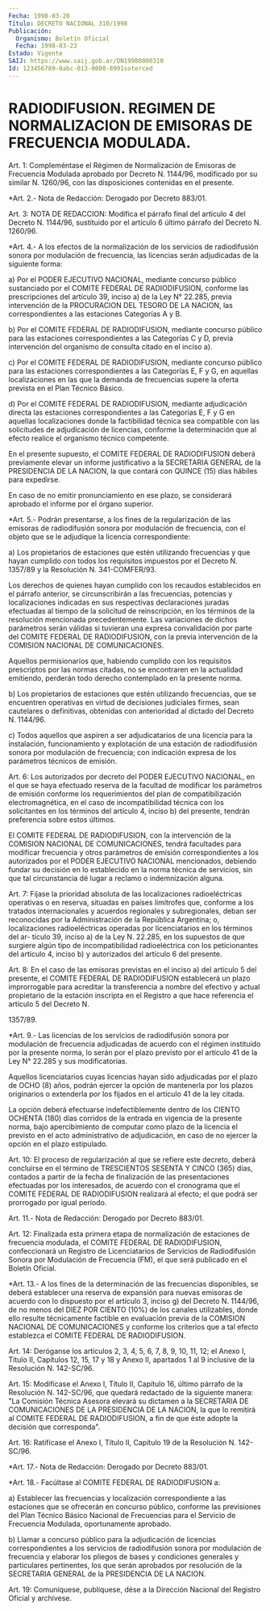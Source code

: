 ```yaml
---
Fecha: 1998-03-20
Título: DECRETO NACIONAL 310/1998
Publicación:
  Organismo: Boletín Oficial
  Fecha: 1998-03-23
Estado: Vigente
SAIJ: https://www.saij.gob.ar/DN19980000310
Id: 123456789-0abc-013-0000-8991soterced
---
```

# RADIODIFUSION. REGIMEN DE NORMALIZACION DE EMISORAS DE FRECUENCIA MODULADA.

<a id="1"></a>
Art. 1: Compleméntase el Régimen de Normalización de Emisoras de Frecuencia Modulada aprobado por Decreto N. 1144/96, modificado por su similar N. 1260/96,  con  las  disposiciones contenidas en el presente.

<a id="2"></a>
*Art. 2.- Nota de Redacción: Derogado por Decreto 883/01.

<a id="3"></a>
Art. 3: NOTA DE REDACCION: Modifica el párrafo final del artículo 4 del Decreto N. 1144/96, sustituido por el artículo 6 último párrafo del Decreto N. 1260/96.

<a id="4"></a>
*Art. 4.- A los efectos de la normalización de los servicios de radiodifusión sonora por modulación de frecuencia, las licencias serán adjudicadas de la siguiente forma:

a) Por el PODER EJECUTIVO NACIONAL, mediante concurso público sustanciado por el COMITE FEDERAL DE RADIODIFUSION, conforme las prescripciones del artículo 39, inciso a) de la Ley N° 22.285, previa intervención de la PROCURACION DEL TESORO DE LA NACION, las correspondientes a las estaciones Categorías A y B.

b) Por el COMITE FEDERAL DE RADIODIFUSION, mediante concurso público para las estaciones correspondientes a las Categorías C y D, previa intervención del organismo de consulta citado en el inciso a).

c) Por el COMITE FEDERAL DE RADIODIFUSION, mediante concurso público para las estaciones correspondientes a las Categorías E, F y G, en aquellas localizaciones en las que la demanda de frecuencias supere la oferta prevista en el Plan Técnico Básico.

d) Por el COMITE FEDERAL DE RADIODIFUSION, mediante adjudicación directa las estaciones correspondientes a las Categorías E, F y G en aquellas localizaciones donde la factibilidad técnica sea compatible con las solicitudes de adjudicación de licencias, conforme la determinación que al efecto realice el organismo técnico competente.

En el presente supuesto, el COMITE FEDERAL DE RADIODIFUSION deberá previamente elevar un informe justificativo a la SECRETARIA GENERAL de la PRESIDENCIA DE LA NACION, la que contará con QUINCE (15) días hábiles para expedirse.

En caso de no emitir pronunciamiento en ese plazo, se considerará aprobado el informe por el órgano superior.

<a id="5"></a>
*Art. 5.- Podrán presentarse, a los fines de la regularización de las emisoras de radiodifusión sonora por modulación de frecuencia, con el objeto que se le adjudique la licencia correspondiente:

a) Los propietarios de  estaciones que estén utilizando frecuencias y que hayan cumplido con  todos  los  requisitos  impuestos  por el Decreto N. 1357/89 y la Resolución N. 341-COMFER/93.

Los derechos de quienes hayan cumplido con los recaudos establecidos  en  el  párrafo  anterior,  se  circunscribirán a las frecuencias, potencias y localizaciones indicadas en sus respectivas  declaraciones  juradas  efectuadas  al  tiempo  de  la solicitud  de  reinscripción,  en  los  términos  de la  resolución mencionada  precedentemente.  Las variaciones de dichos  parámetros serán válidas si tuvieran una expresa  convalidación  por parte del COMITE FEDERAL DE RADIODIFUSION, con la previa intervención  de  la COMISION NACIONAL DE COMUNICACIONES.

Aquellos  permisionarios  que, habiendo cumplido con los requisitos prescriptos  por  las normas  citadas,  no  se  encontraren  en  la actualidad emitiendo,  perderán  todo  derecho  contemplado  en  la presente norma.

b) Los propietarios de estaciones que estén utilizando frecuencias, que  se  encuentren  operativas  en virtud de decisiones judiciales firmes, sean cautelares o definitivas,  obtenidas  con anterioridad al dictado del Decreto N. 1144/96.

c) Todos aquellos que aspiren a ser adjudicatarios de  una licencia para  la instalación, funcionamiento y explotación de una  estación de  radiodifusión sonora por modulación de frecuencia; con indicación expresa de los parámetros  técnicos  de emisión.

<a id="6"></a>
Art. 6: Los autorizados por decreto del PODER EJECUTIVO  NACIONAL, en el que se haya efectuado reserva de la facultad de modificar los parámetros  de  emisión  conforme  los  requerimientos del plan  de compatibilización electromagnética, en el  caso de incompatibilidad técnica con los solicitantes en los términos del artículo 4, inciso b) del presente, tendrán preferencia sobre estos últimos.

El  COMITE  FEDERAL  DE  RADIODIFUSION,  con la intervención de  la COMISION  NACIONAL  DE  COMUNICACIONES,  tendrá    facultades  para modificar frecuencia y otros parámetros de emisión correspondientes a  los  autorizados  por  el  PODER EJECUTIVO NACIONAL mencionados, debiendo fundar su decisión en  lo  establecido en la norma técnica de  servicios,  sin que tal circunstancia  dé  lugar  a  reclamo  o indemnización alguna.

<a id="7"></a>
Art.  7:  Fíjase la  prioridad  absoluta  de  las  localizaciones radioeléctricas   operativas  o  en  reserva,  situadas  en  países limítrofes que, conforme  a los tratados internacionales y acuerdos regionales y subregionales, deban ser reconocidas por la Administración  de  la  República    Argentina;  o,  localizaciones radioeléctricas operadas por licenciatarios  en los términos del ar- tículo 39, inciso a) de la Ley N. 22.285, en los supuestos  de  que surgiere  algún  tipo  de  incompatibilidad  radioeléctrica con los peticionantes del artículo 4, inciso b) y autorizados del artículo 6 del presente.

<a id="8"></a>
Art. 8: En el caso de las emisoras previstas  en  el inciso a) del artículo  5  del  presente,  el  COMITE  FEDERAL  DE  RADIODIFUSION establecerá  un plazo improrrogable para acreditar la transferencia a nombre del efectivo y actual propietario de la estación inscripta en el Registro a que hace referencia el artículo 5 del Decreto N.

1357/89.

<a id="9"></a>
*Art. 9.- Las licencias de los servicios de radiodifusión sonora por modulación de frecuencia adjudicadas de acuerdo con el régimen instituido por la presente norma, lo serán por el plazo previsto por el artículo 41 de la Ley N° 22.285 y sus modificatorias.

Aquellos licenciatarios cuyas licencias hayan sido adjudicadas por el plazo de OCHO (8) años, podrán ejercer la opción de mantenerla por los plazos originarios o extenderla por los fijados en el artículo 41 de la ley citada.

La opción deberá efectuarse indefectiblemente dentro de los CIENTO OCHENTA (180) días corridos de la entrada en vigencia de la presente norma, bajo apercibimiento de computar como plazo de la licencia el previsto en el acto administrativo de adjudicación, en caso de no ejercer la opción en el plazo estipulado.

<a id="10"></a>
Art. 10: El proceso de regularización  al  que  se  refiere  este decreto,  deberá concluirse en el término de TRESCIENTOS SESENTA  Y CINCO (365)  días, contados a partir de la fecha de finalización de las presentaciones  efectuadas  por los interesados, de acuerdo con el cronograma que el COMITE FEDERAL  DE  RADIODIFUSION realizará al efecto;  el  que  podrá  ser  prorrogado  por  igual  período.

<a id="11"></a>
Art. 11.- Nota de Redacción: Derogado por Decreto 883/01.

<a id="12"></a>
Art.  12: Finalizada  esta  primera  etapa de normalización  de estaciones de frecuencia modulada, el COMITE FEDERAL DE RADIODIFUSION,  confeccionará  un  Registro  de  Licenciatarios  de Servicios  de  Radiodifusión  Sonora por Modulación  de  Frecuencia (FM), el que será publicado en el Boletín Oficial.

<a id="13"></a>
*Art. 13.- A los fines de la determinación de las frecuencias disponibles, se deberá establecer  una reserva de expansión para nuevas emisoras de acuerdo con lo dispuesto por el artículo 3, inciso g) del Decreto N. 1144/96, de no menos del DIEZ POR CIENTO (10%) de los canales utilizables, donde ello resulte técnicamente factible en evaluación previa de la COMISION NACIONAL DE COMUNICACIONES y conforme los criterios que a tal efecto establezca el COMITE FEDERAL DE RADIODIFUSION.

<a id="14"></a>
Art. 14: Deróganse  los artículos 2, 3, 4, 5, 6, 7, 8, 9, 10, 11, 12; el Anexo I, Título  II,  Capítulos  12, 15, 17 y 18 y Anexo II, apartados  1  al  9  inclusive  de  la  Resolución   N.  142-SC/96.

<a id="15"></a>
Art.  15: Modifícase el Anexo I, Título II, Capítulo  16,  último párrafo  de la Resolución N. 142-SC/96, que quedará redactado de la siguiente manera:  "La Comisión Técnica Asesora elevará su dictamen a la SECRETARIA DE COMUNICACIONES  DE  LA PRESIDENCIA DE LA NACION, la que lo remitirá al COMITE FEDERAL DE RADIODIFUSION, a fin de que éste adopte la decisión que corresponda".

<a id="16"></a>
Art. 16: Ratifícase el Anexo I, Título  II,  Capítulo  19  de  la Resolución N. 142-SC/96.

<a id="17"></a>
*Art. 17.- Nota de Redacción: Derogado por Decreto 883/01.

<a id="18"></a>
*Art. 18.- Facúltase al COMITE FEDERAL DE RADIODIFUSION a:

a) Establecer las frecuencias y localización correspondiente a las estaciones que se ofrecerán en concurso público, conforme las previsiones del Plan Técnico Básico Nacional de Frecuencias para el Servicio de Frecuencia Modulada, oportunamente aprobado.

b) Llamar a concurso público para la adjudicación de licencias correspondientes a los servicios de radiodifusión sonora por modulación de frecuencia y elaborar los pliegos de bases y condiciones generales y particulares pertinentes, los que serán aprobados por resolución de la SECRETARIA GENERAL de la PRESIDENCIA DE LA NACION.

<a id="19"></a>
Art. 19: Comuníquese, publíquese, dése a la Dirección  Nacional del Registro  Oficial y archívese.
